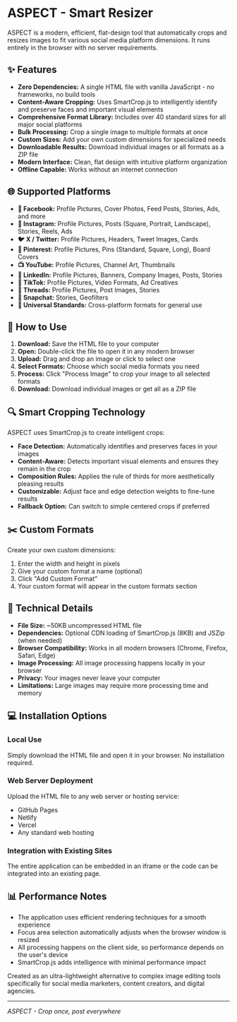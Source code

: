 # ASPECT - Smart Resizer

ASPECT is a modern, efficient, flat-design tool that automatically crops and resizes images to fit various social media platform dimensions. It runs entirely in the browser with no server requirements.

## ✨ Features

- **Zero Dependencies:** A single HTML file with vanilla JavaScript - no frameworks, no build tools
- **Content-Aware Cropping:** Uses SmartCrop.js to intelligently identify and preserve faces and important visual elements
- **Comprehensive Format Library:** Includes over 40 standard sizes for all major social platforms
- **Bulk Processing:** Crop a single image to multiple formats at once
- **Custom Sizes:** Add your own custom dimensions for specialized needs
- **Downloadable Results:** Download individual images or all formats as a ZIP file
- **Modern Interface:** Clean, flat design with intuitive platform organization
- **Offline Capable:** Works without an internet connection

## 🌐 Supported Platforms

- **📘 Facebook:** Profile Pictures, Cover Photos, Feed Posts, Stories, Ads, and more
- **📸 Instagram:** Profile Pictures, Posts (Square, Portrait, Landscape), Stories, Reels, Ads
- **🐦 X / Twitter:** Profile Pictures, Headers, Tweet Images, Cards
- **📌 Pinterest:** Profile Pictures, Pins (Standard, Square, Long), Board Covers
- **📺 YouTube:** Profile Pictures, Channel Art, Thumbnails
- **💼 LinkedIn:** Profile Pictures, Banners, Company Images, Posts, Stories
- **🎵 TikTok:** Profile Pictures, Video Formats, Ad Creatives
- **📱 Threads:** Profile Pictures, Post Images, Stories
- **📣 Snapchat:** Stories, Geofilters
- **📲 Universal Standards:** Cross-platform formats for general use

## 🚀 How to Use

1. **Download:** Save the HTML file to your computer
2. **Open:** Double-click the file to open it in any modern browser
3. **Upload:** Drag and drop an image or click to select one
4. **Select Formats:** Choose which social media formats you need
5. **Process:** Click "Process Image" to crop your image to all selected formats
6. **Download:** Download individual images or get all as a ZIP file

## 🔍 Smart Cropping Technology

ASPECT uses SmartCrop.js to create intelligent crops:

- **Face Detection:** Automatically identifies and preserves faces in your images
- **Content-Aware:** Detects important visual elements and ensures they remain in the crop
- **Composition Rules:** Applies the rule of thirds for more aesthetically pleasing results
- **Customizable:** Adjust face and edge detection weights to fine-tune results
- **Fallback Option:** Can switch to simple centered crops if preferred

## ✂️ Custom Formats

Create your own custom dimensions:

1. Enter the width and height in pixels
2. Give your custom format a name (optional)
3. Click "Add Custom Format"
4. Your custom format will appear in the custom formats section

## 🔧 Technical Details

- **File Size:** ~50KB uncompressed HTML file
- **Dependencies:** Optional CDN loading of SmartCrop.js (8KB) and JSZip (when needed)
- **Browser Compatibility:** Works in all modern browsers (Chrome, Firefox, Safari, Edge)
- **Image Processing:** All image processing happens locally in your browser
- **Privacy:** Your images never leave your computer
- **Limitations:** Large images may require more processing time and memory

## 💻 Installation Options

### Local Use
Simply download the HTML file and open it in your browser. No installation required.

### Web Server Deployment
Upload the HTML file to any web server or hosting service:
- GitHub Pages
- Netlify
- Vercel
- Any standard web hosting

### Integration with Existing Sites
The entire application can be embedded in an iframe or the code can be integrated into an existing page.

## 📊 Performance Notes

- The application uses efficient rendering techniques for a smooth experience
- Focus area selection automatically adjusts when the browser window is resized
- All processing happens on the client side, so performance depends on the user's device
- SmartCrop.js adds intelligence with minimal performance impact


Created as an ultra-lightweight alternative to complex image editing tools specifically for social media marketers, content creators, and digital agencies.

---

*ASPECT - Crop once, post everywhere*
